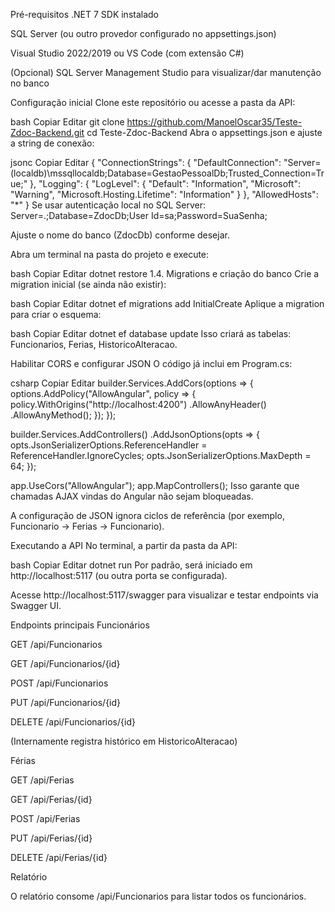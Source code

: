 Pré-requisitos
.NET 7 SDK instalado

SQL Server (ou outro provedor configurado no appsettings.json)

Visual Studio 2022/2019 ou VS Code (com extensão C#)

(Opcional) SQL Server Management Studio para visualizar/dar manutenção no banco

Configuração inicial
Clone este repositório ou acesse a pasta da API:

bash
Copiar
Editar
git clone https://github.com/ManoelOscar35/Teste-Zdoc-Backend.git
cd Teste-Zdoc-Backend
Abra o appsettings.json e ajuste a string de conexão:

jsonc
Copiar
Editar
{
  "ConnectionStrings": {
     "DefaultConnection": "Server=(localdb)\\mssqllocaldb;Database=GestaoPessoalDb;Trusted_Connection=True;"
  },
  "Logging": {
    "LogLevel": {
      "Default": "Information",
      "Microsoft": "Warning",
      "Microsoft.Hosting.Lifetime": "Information"
    }
  },
  "AllowedHosts": "*"
}
Se usar autenticação local no SQL Server: Server=.;Database=ZdocDb;User Id=sa;Password=SuaSenha;

Ajuste o nome do banco (ZdocDb) conforme desejar.

Abra um terminal na pasta do projeto e execute:

bash
Copiar
Editar
dotnet restore
1.4. Migrations e criação do banco
Crie a migration inicial (se ainda não existir):

bash
Copiar
Editar
dotnet ef migrations add InitialCreate
Aplique a migration para criar o esquema:

bash
Copiar
Editar
dotnet ef database update
Isso criará as tabelas: Funcionarios, Ferias, HistoricoAlteracao.

Habilitar CORS e configurar JSON
O código já inclui em Program.cs:

csharp
Copiar
Editar
builder.Services.AddCors(options =>
{
    options.AddPolicy("AllowAngular", policy =>
    {
        policy.WithOrigins("http://localhost:4200")
              .AllowAnyHeader()
              .AllowAnyMethod();
    });
});

builder.Services.AddControllers()
    .AddJsonOptions(opts =>
    {
        opts.JsonSerializerOptions.ReferenceHandler = ReferenceHandler.IgnoreCycles;
        opts.JsonSerializerOptions.MaxDepth = 64;
    });

app.UseCors("AllowAngular");
app.MapControllers();
Isso garante que chamadas AJAX vindas do Angular não sejam bloqueadas.

A configuração de JSON ignora ciclos de referência (por exemplo, Funcionario → Ferias → Funcionario).

Executando a API
No terminal, a partir da pasta da API:

bash
Copiar
Editar
dotnet run
Por padrão, será iniciado em http://localhost:5117 (ou outra porta se configurada).

Acesse http://localhost:5117/swagger para visualizar e testar endpoints via Swagger UI.

Endpoints principais
Funcionários

GET /api/Funcionarios

GET /api/Funcionarios/{id}

POST /api/Funcionarios

PUT /api/Funcionarios/{id}

DELETE /api/Funcionarios/{id}

(Internamente registra histórico em HistoricoAlteracao)

Férias

GET /api/Ferias

GET /api/Ferias/{id}

POST /api/Ferias

PUT /api/Ferias/{id}

DELETE /api/Ferias/{id}

Relatório

O relatório consome /api/Funcionarios para listar todos os funcionários.

